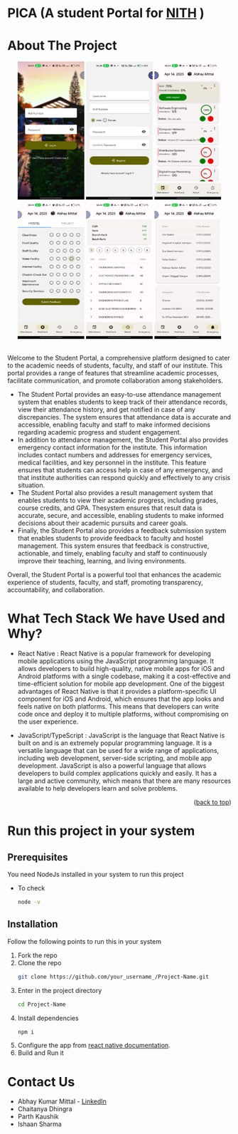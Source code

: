 # PICA (A student Portal for [NITH](http://nith.ac.in/) )

<!-- ABOUT THE PROJECT -->

# About The Project

<div align="center">
<img src="./assets/1.jpeg" alt="ss" width="150" height="310">
<img src="./assets/2.jpeg" alt="ss" width="150" height="310">
<img src="./assets/3.jpeg" alt="ss" width="150" height="310">
<img src="./assets/4.jpeg" alt="ss" width="150" height="310">
<img src="./assets/5.jpeg" alt="ss" width="150" height="310">
<img src="./assets/6.jpeg" alt="ss" width="150" height="310">
</div>
<br />

Welcome to the Student Portal, a comprehensive platform
designed to cater to the academic needs of students, faculty, and
staff of our institute. This portal provides a range of features that
streamline academic processes, facilitate communication, and
promote collaboration among stakeholders.

- The Student Portal provides an easy-to-use attendance
  management system that enables students to keep track of
  their attendance records, view their attendance history, and
  get notified in case of any discrepancies. The system
  ensures that attendance data is accurate and accessible,
  enabling faculty and staff to make informed decisions
  regarding academic progress and student engagement.
- In addition to attendance management, the Student Portal
  also provides emergency contact information for the institute.
  This information includes contact numbers and addresses
  for emergency services, medical facilities, and key personnel
  in the institute. This feature ensures that students can
  access help in case of any emergency, and that institute
  authorities can respond quickly and effectively to any crisis
  situation.
- The Student Portal also provides a result management
  system that enables students to view their academic
  progress, including grades, course credits, and GPA. Thesystem ensures that result data is accurate, secure, and
  accessible, enabling students to make informed decisions
  about their academic pursuits and career goals.
- Finally, the Student Portal also provides a feedback
  submission system that enables students to provide
  feedback to faculty and hostel management. This system
  ensures that feedback is constructive, actionable, and timely,
  enabling faculty and staff to continuously improve their
  teaching, learning, and living environments.

Overall, the Student Portal is a powerful tool that enhances the
academic experience of students, faculty, and staff, promoting
transparency, accountability, and collaboration.

# What Tech Stack We have Used and Why?

- React Native : React Native is a popular framework for developing mobile applications using the JavaScript programming language. It allows developers to build high-quality, native mobile apps for iOS and Android platforms with a single codebase, making it a cost-effective and time-efficient solution for mobile app development. One of the biggest advantages of React Native is that it provides a platform-specific UI component for iOS and Android, which ensures that the app looks and feels native on both platforms. This means that developers can write code once and deploy it to multiple platforms, without compromising on the user experience.

- JavaScript/TypeScript : JavaScript is the language that React Native is built on and is an extremely popular programming language. It is a versatile language that can be used for a wide range of applications, including web development, server-side scripting, and mobile app development. JavaScript is also a powerful language that allows developers to build complex applications quickly and easily. It has a large and active community, which means that there are many resources available to help developers learn and solve problems.

<p align="right">(<a href="#top">back to top</a>)</p>

<!-- CONTRIBUTING -->

<!-- # CONTRIBUTION TO THIS PROJECT -->

# Run this project in your system

<!--
You can also Contribute to this project to make it more better and user friendly. -->

## Prerequisites

You need NodeJs installed in your system to run this project

- To check
  ```sh
  node -v
  ```

## Installation

Follow the following points to run this in your system

1.  Fork the repo
2.  Clone the repo
    ```sh
    git clone https://github.com/your_username_/Project-Name.git
    ```
3.  Enter in the project directory
    ```sh
    cd Project-Name
    ```
4.  Install dependencies
    ```sh
    npm i
    ```
5.  Configure the app from [react native documentation](https://reactnative.dev/).
6.  Build and Run it

<!-- ## Cuntribution Steps

Contributions are what make the open source community such an amazing place to learn, inspire, and create. Any contributions you make are **greatly appreciated**.
If you have a suggestion that would make this better, please fork the repo and create a pull request. You can also simply open an issue with the tag "enhancement".
Don't forget to give the project a star! Thanks again!

1. Fork the Project
2. Create your Feature Branch (`git checkout -b feature/AmazingFeature`)
3. Commit your Changes (`git commit -m 'Add some AmazingFeature'`)
4. Push to the Branch (`git push origin feature/AmazingFeature`)
5. Open a Pull Request -->

<!-- CONTACT -->

# Contact Us

- Abhay Kumar Mittal - [LinkedIn](https://www.linkedin.com/in/mitabhay/)
- Chaitanya Dhingra
- Parth Kaushik
- Ishaan Sharma
